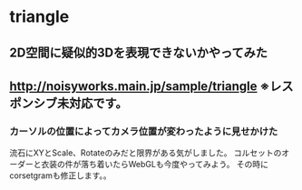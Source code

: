 # triangle
## 2D空間に疑似的3Dを表現できないかやってみた  

http://noisyworks.main.jp/sample/triangle
※レスポンシブ未対応です。
---

### カーソルの位置によってカメラ位置が変わったように見せかけた  
流石にXYとScale、Rotateのみだと限界がある気がしました。
コルセットのオーダーと衣装の件が落ち着いたらWebGLも今度やってみよう。
その時にcorsetgramも修正します。。
